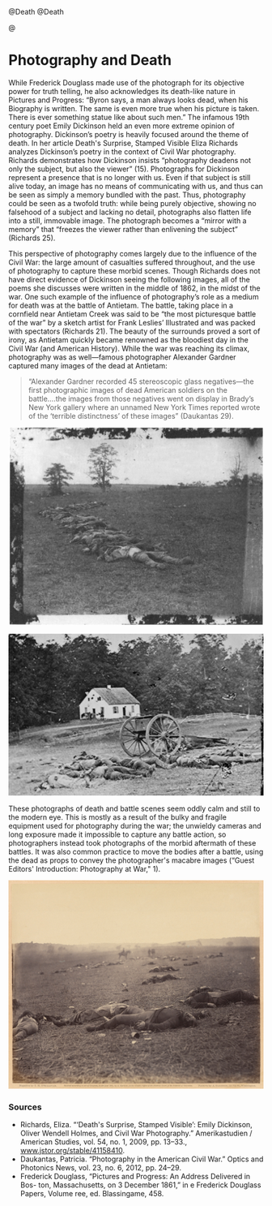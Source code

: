 @Death
@Death

@

# Photography and Death

While Frederick Douglass made use of the photograph for its objective power for truth telling, he also acknowledges its death-like nature in Pictures and Progress: “Byron says, a man always looks dead, when his Biography is written. The same is even more true when his picture is taken. There is ever something statue like about such men.”  The infamous 19th century poet Emily Dickinson held an even more extreme opinion of photography. Dickinson’s poetry is heavily focused around the theme of death. In her article Death's Surprise, Stamped Visible Eliza Richards analyzes Dickinson’s poetry in the context of Civil War photography. Richards demonstrates how Dickinson insists “photography deadens not only the subject, but also the viewer” (15). Photographs for Dickinson represent a presence that is no longer with us. Even if that subject is still alive today, an image has no means of communicating with us, and thus can be seen as simply a memory bundled with the past. Thus, photography could be seen as a twofold truth: while being purely objective, showing no falsehood of a subject and lacking no detail, photographs also flatten life into a still, immovable image. The photograph becomes a “mirror with a memory” that “freezes the viewer rather than enlivening the subject” (Richards 25).

This perspective of photography comes largely due to the influence of the Civil War: the large amount of casualties suffered throughout, and the use of photography to capture these morbid scenes. Though Richards does not have direct evidence of Dickinson seeing the following images, all of the poems she discusses were written in the middle of 1862, in the midst of the war. One such example of the influence of photography’s role as a medium for death was at the battle of Antietam. The battle, taking place in a cornfield near Antietam Creek was said to be “the most picturesque battle of the war” by a sketch artist for Frank Leslies’ Illustrated and was packed with spectators (Richards 21). The beauty of the surrounds proved a sort of irony, as Antietam quickly became renowned as the bloodiest day in the Civil War (and American History). While the war was reaching its climax, photography was as well—famous photographer Alexander Gardner captured many images of the dead at Antietam:

>“Alexander Gardner recorded 45 stereoscopic glass negatives—the first photographic images of dead American soldiers on the battle….the images from those negatives went on display in Brady’s New York gallery where an unnamed New York Times reported wrote of the ‘terrible distinctness’ of these images” (Daukantas 29).

![Bodies of Confederate dead gathered for burial][gardner1]

![Bodies in front of the Dunker church after the Battle of Antietam][gardner2]

These photographs of death and battle scenes seem oddly calm and still to the modern eye.  This is mostly as a result of the bulky and fragile equipment used for photography during the war; the unwieldy cameras and long exposure made it impossible to capture any battle action, so photographers instead took photographs of the morbid aftermath of these battles.  It was also common practice to move the bodies after a battle, using the dead as props to convey the photographer's macabre images (“Guest Editors' Introduction: Photography at War," 1).

![Timothy H. O'Sullivan, Print by Alexander Gardner. A Harvest of Death, Gettysburg, Pennsylvania][gettysburg]

[gardner1]:../img/4.png
[gardner2]:../img/1.png
[gettysburg]:../img/10.jpg

### Sources
- Richards, Eliza. “‘Death's Surprise, Stamped Visible’: Emily Dickinson, Oliver Wendell Holmes, and Civil War Photography.” Amerikastudien / American Studies, vol. 54, no. 1, 2009, pp. 13–33., www.jstor.org/stable/41158410.
- Daukantas, Patricia. “Photography in the American Civil War.” Optics and Photonics News, vol. 23, no. 6, 2012, pp. 24–29.
- Frederick Douglass, “Pictures and Progress: An Address Delivered in Bos- ton, Massachusetts, on 3 December 1861,” in  e Frederick Douglass Papers, Volume  ree, ed. Blassingame, 458.
